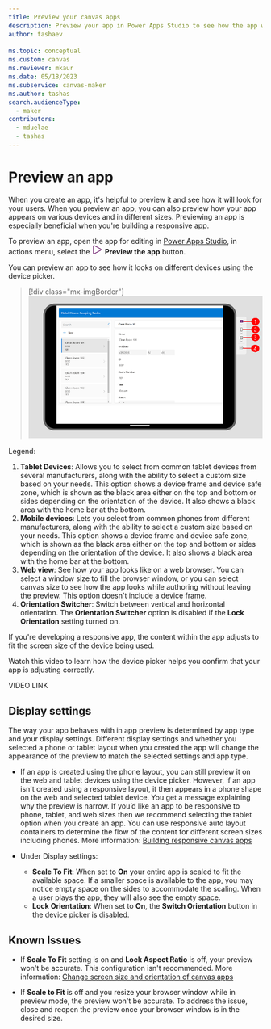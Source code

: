 ```yaml
---
title: Preview your canvas apps
description: Preview your app in Power Apps Studio to see how the app will look for your app users.
author: tashaev

ms.topic: conceptual
ms.custom: canvas
ms.reviewer: mkaur
ms.date: 05/18/2023
ms.subservice: canvas-maker
ms.author: tashas
search.audienceType: 
  - maker
contributors:
  - mduelae
  - tashas
---
```

# Preview an app

When you create an app, it's helpful to preview it and see how it will look for your users. When you preview an app, you can also preview how your app appears on various devices and in different sizes. Previewing an app is especially beneficial when you're building a responsive app.

To preview an app, open the app for editing in [Power Apps Studio](https://create.powerapps.com), in actions menu, select the ![Preview button.](media/studio/preview-button.png)
**Preview the app** button.

You can preview an app to see how it looks on different devices using the device picker. 

> [!div class="mx-imgBorder"] 
> ![Preview your app.](media/studio/preview-app.png)

Legend: 
1. **Tablet Devices**: Allows you to select from common tablet devices from several manufacturers, along with the ability to select a custom size based on your needs. This option shows a device frame and device safe zone, which is shown as the black area either on the top and bottom or sides depending on the orientation of the device. It also shows a black area with the home bar at the bottom.  
2. **Mobile devices**: Lets you select from common phones from different manufacturers, along with the ability to select a custom size based on your needs. This option shows a device frame and device safe zone, which is shown as the black area either on the top and bottom or sides depending on the orientation of the device. It also shows a black area with the home bar at the bottom. 
3. **Web view**: See how your app looks like on a web browser. You can select a window size to fill the browser window, or you can select canvas size to see how the app looks while authoring without leaving the preview. This option doesn't include a device frame.  
4. **Orientation Switcher**: Switch between vertical and horizontal orientation. The **Orientation Switcher** option is disabled if the **Lock Orientation** setting turned on. 

If you're developing a responsive app, the content within the app adjusts to fit the screen size of the device being used. 

Watch this video to learn how the device picker helps you confirm that your app is adjusting correctly.

VIDEO LINK

## Display settings

The way your app behaves with in app preview is determined by app type and your display settings. Different display settings and whether you selected a phone or tablet layout when you created the app will change the appearance of the preview to match the selected settings and app type. 

- If an app is created using the phone layout, you can still preview it on the web and tablet devices using the device picker. However, if an app isn't created using a responsive layout, it then appears in a phone shape on the web and selected tablet device. You get a message explaining why the preview is narrow. If you’d like an app to be responsive to phone, tablet, and web sizes then we recommend selecting the tablet option when you create an app. You can use responsive auto layout containers to determine the flow of the content for different screen sizes including phones. More information: [Building responsive canvas apps](build-responsive-apps.md)  

- Under Display settings:
   - **Scale To Fit**: When set to **On** your entire app is scaled to fit the available space. If a smaller space is available to the app, you may notice empty space on the sides to accommodate the scaling. When a user plays the app, they will also see the empty space.
  - **Lock Orientation**: When set to **On**, the **Switch Orientation** button in the device picker is disabled.  

## Known Issues 

- If **Scale To Fit** setting is on and **Lock Aspect Ratio** is off, your preview won't be accurate. This configuration isn't recommended. More information: [Change screen size and orientation of canvas apps](set-aspect-ratio-portrait-landscape.md)  

- If **Scale to Fit** is off and you resize your browser window while in preview mode, the preview won't be accurate. To address the issue, close and reopen the preview once your browser window is in the desired size. 

